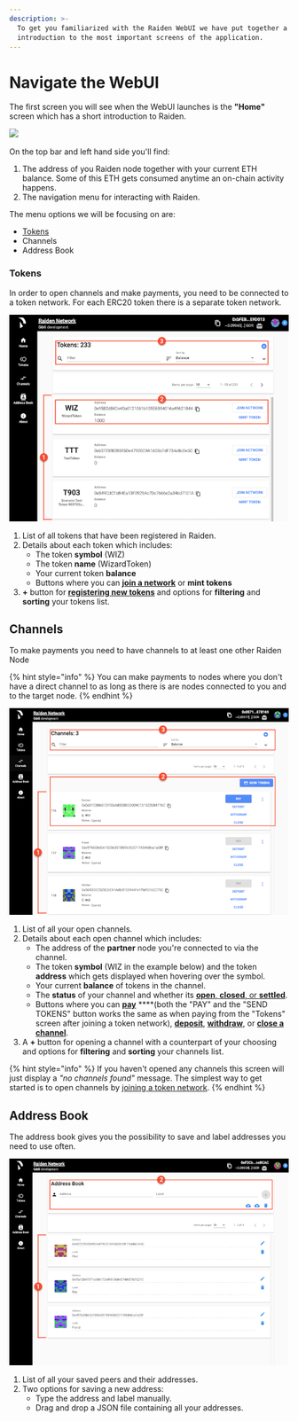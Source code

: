 ```yaml
---
description: >-
  To get you familiarized with the Raiden WebUI we have put together a short
  introduction to the most important screens of the application.
---
```


# Navigate the WebUI

The first screen you will see when the WebUI launches is the **"Home"** screen which has a short introduction to Raiden.

![](https://blobscdn.gitbook.com/v0/b/gitbook-28427.appspot.com/o/assets%2F-LfdOdNB3P6EjscN0LQW%2F-LmtmGMrLm7yWMJeP6xg%2F-LmtmKMI05O7RjNA44HH%2Fweb_ui_home_screen.png?alt=media&token=1243faba-1681-4fb8-bb13-27af47ffa805)

On the top bar and left hand side you'll find:

1. The address of you Raiden node together with your current ETH balance. Some of this ETH gets consumed anytime an on-chain activity happens.
2. The navigation menu for interacting with Raiden.

The menu options we will be focusing on are:

* [Tokens](screens.md#tokens-1)
* Channels
* Address Book

### Tokens









In order to open channels and make payments, you need to be connected to a token network. For each ERC20 token there is a separate token network.

![](../.gitbook/assets/web_ui_tokens_screen.png)

1. List of all tokens that have been registered in Raiden.
2. Details about each token which includes:
   * The token **symbol** \(WIZ\)
   * The token **name** \(WizardToken\)
   * Your current token **balance**
   * Buttons where you can [**join a network**](./#join-a-token-network) or **mint tokens**
3. **+** button for [**registering new tokens**](./#register-a-new-token-and-join-its-network) and options for **filtering** and **sorting** your tokens list.

## Channels

To make payments you need to have channels to at least one other Raiden Node

{% hint style="info" %}
You can make payments to nodes where you don't have a direct channel to as long as there is are nodes connected to you and to the target node.
{% endhint %}

![](../.gitbook/assets/web_ui_channels_screen.png)

1. List of all your open channels.
2. Details about each open channel which includes:
   * The address of the **partner** node you're connected to via the channel.
   * The token **symbol** \(WIZ in the example below\) and the token **address** which gets displayed when hovering over the symbol.
   * Your current **balance** of tokens in the channel.
   * The **status** of your channel and whether its [**open**, **closed**, or **settled**](./#close-channels-and-settle-payments).
   * Buttons where you can [**pay**](./#pay-from-the-tokens-screen) ****\(both the "PAY" and the "SEND TOKENS" button works the same as when paying from the "Tokens" screen after joining a token network\), [**deposit**](./#add-more-tokens), [**withdraw**](./#withdraw-tokens), or [**close a channel**](./#close-a-channel).
3. A **+** button for opening a channel with a counterpart of your choosing and options for **filtering** and **sorting** your channels list.

{% hint style="info" %}
If you haven't opened any channels this screen will just display a _"no channels found"_ message. The simplest way to get started is to open channels by [joining a token network](./#join-a-token-network).
{% endhint %}

## Address Book

The address book gives you the possibility to save and label addresses you need to use often.

![](../.gitbook/assets/web_ui_address_book_screen.png)

1. List of all your saved peers and their addresses.
2. Two options for saving a new address:
   * Type the address and label manually.
   * Drag and drop a JSON file containing all your addresses.

